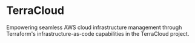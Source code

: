 # TerraCloud
Empowering seamless AWS cloud infrastructure management through Terraform's infrastructure-as-code capabilities in the TerraCloud project.
